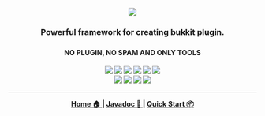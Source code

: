<p align="center">
  <!-- legacy https://i.loli.net/2019/07/06/5d1f802426f2a12175.png -->
  <img src="https://i.loli.net/2021/02/24/pbLg5T4DyU2YoKS.png">
</p>
<h3 align="center">Powerful framework for creating bukkit plugin.</b><h3>
<h4 align="center">NO PLUGIN, NO SPAM AND ONLY TOOLS</b><h4>
<p align="center">
  <a>
    <img src="https://img.shields.io/github/license/bkm016/taboolib.svg">
  </a>
  <a>
    <img src="https://img.shields.io/github/downloads/Bkm016/TabooLib/total.svg">
  </a>
  <a>
    <img src="https://img.shields.io/github/languages/code-size/bkm016/taboolib.svg">
  </a>
  <a>
    <img src="https://img.shields.io/github/release/Bkm016/TabooLib.svg">
  </a>
  <a>
    <img src="https://img.shields.io/badge/Bukkit-1.8~1.16-blue.svg">
  </a>
  <a>
    <img src="https://img.shields.io/badge/Loader-2.12-blue.svg">
  </a>
  <br>
  <a>
    <img src="https://img.shields.io/badge/TabooLib Kotlin-1.0.34-yellow.svg">
  </a>
  <a>
    <img src="https://img.shields.io/badge/TabooLib Deprecated-1.0.4-yellow.svg">
  </a>
  <a>
    <img src="https://img.shields.io/badge/kether--common-1.0.10-red.svg">
  </a>
  <a>
    <img src="https://img.shields.io/badge/navigation--no--entity-1.0.0-red.svg">
  </a>
</p>

---
<p align="center">
  <a href="https://tabooproject.org">
    <b>Home 🏠</b>
  </a>
  |
  <a href="https://tabooproject.org/doc">
    <b>Javadoc 📖</b>
  </a>
  |
  <a href="https://wiki.ptms.ink/index.php?title=TabooLib">
    <b>Quick Start 📦</b>
  </a>
</p>
